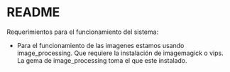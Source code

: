 # README

Requerimientos para el funcionamiento del sistema:

* Para el funcionamiento de las imagenes estamos usando image_processing. Que requiere la instalación de imagemagick o vips. La gema de image_processing toma el que este instalado.
